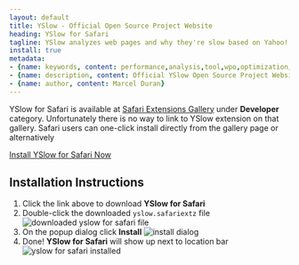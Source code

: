 ```yaml
---
layout: default
title: YSlow - Official Open Source Project Website
heading: YSlow for Safari
tagline: YSlow analyzes web pages and why they're slow based on Yahoo!'s rules for high performance web sites
install: true
metadata:
- {name: keywords, content: performance,analysis,tool,wpo,optimization,speed,fast}
- {name: description, content: Official YSlow Open Source Project Website. YSlow analyzes web pages and suggests ways to improve their performance based on a set of rules for high performance web pages.}
- {name: author, content: Marcel Duran}
---
```

YSlow for Safari is available at [Safari Extensions Gallery](http://extensions.apple.com/) under **Developer** category. Unfortunately there is no way to link to YSlow extension on that gallery. Safari users can one-click install directly from the gallery page or alternatively

<a class="biglink" href="../yslow.safariextz">Install YSlow for Safari Now</a>

## Installation Instructions

1. Click the link above to download **YSlow for Safari**
1. Double-click the downloaded `yslow.safariextz` file
![downloaded yslow for safari file](http://i.imgur.com/IewMwBu.png)
1. On the popup dialog click **Install**
![install dialog](http://i.imgur.com/XIyQv0v.png)
1. Done! **YSlow for Safari** will show up next to location bar
![yslow for safari installed](http://i.imgur.com/B6LrBli.png)
